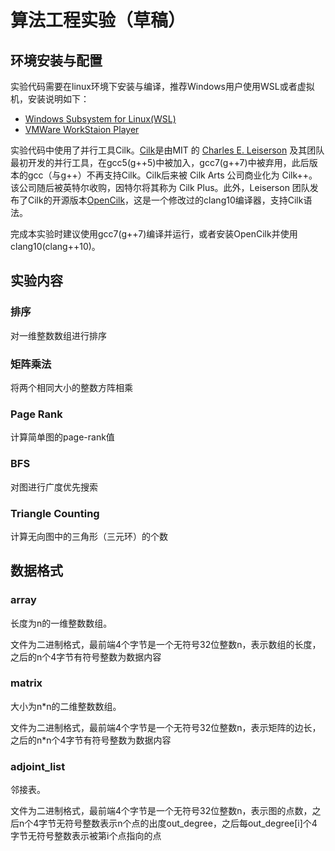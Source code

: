 # 算法工程实验（草稿）

## 环境安装与配置

实验代码需要在linux环境下安装与编译，推荐Windows用户使用WSL或者虚拟机，安装说明如下：

- [Windows Subsystem for Linux(WSL)](https://docs.microsoft.com/zh-cn/windows/wsl/install-win10)
- [VMWare WorkStaion Player](https://www.vmware.com/cn/products/workstation-player.html)

实验代码中使用了并行工具Cilk。[Cilk](https://en.wikipedia.org/wiki/Cilk)是由MIT 的 [Charles E. Leiserson](https://people.csail.mit.edu/cel/) 及其团队最初开发的并行工具，在gcc5(g++5)中被加入，gcc7(g++7)中被弃用，此后版本的gcc（与g++）不再支持Cilk。Cilk后来被 Cilk Arts 公司商业化为 Cilk++。该公司随后被英特尔收购，因特尔将其称为 Cilk Plus。此外，Leiserson 团队发布了Cilk的开源版本[OpenCilk](https://cilk.mit.edu/)，这是一个修改过的clang10编译器，支持Cilk语法。

完成本实验时建议使用gcc7(g++7)编译并运行，或者安装OpenCilk并使用clang10(clang++10)。

## 实验内容

### 排序

对一维整数数组进行排序

### 矩阵乘法

将两个相同大小的整数方阵相乘

### Page Rank

计算简单图的page-rank值

### BFS

对图进行广度优先搜索

### Triangle Counting

计算无向图中的三角形（三元环）的个数

## 数据格式

### array

长度为n的一维整数数组。

文件为二进制格式，最前端4个字节是一个无符号32位整数n，表示数组的长度，之后的n个4字节有符号整数为数据内容

### matrix

大小为n*n的二维整数数组。

文件为二进制格式，最前端4个字节是一个无符号32位整数n，表示矩阵的边长，之后的n*n个4字节有符号整数为数据内容

### adjoint_list

邻接表。

文件为二进制格式，最前端4个字节是一个无符号32位整数n，表示图的点数，之后n个4字节无符号整数表示n个点的出度out_degree，之后每out_degree[i]个4字节无符号整数表示被第i个点指向的点

